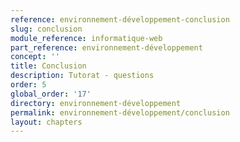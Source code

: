 ```yaml
---
reference: environnement-développement-conclusion
slug: conclusion
module_reference: informatique-web
part_reference: environnement-développement
concept: ''
title: Conclusion
description: Tutorat - questions
order: 5
global_order: '17'
directory: environnement-développement
permalink: environnement-développement/conclusion
layout: chapters
---
```

